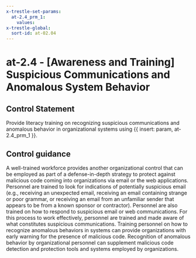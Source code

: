 ```yaml
---
x-trestle-set-params:
  at-2.4_prm_1:
    values:
x-trestle-global:
  sort-id: at-02.04
---
```


# at-2.4 - \[Awareness and Training\] Suspicious Communications and Anomalous System Behavior

## Control Statement

Provide literacy training on recognizing suspicious communications and anomalous behavior in organizational systems using {{ insert: param, at-2.4_prm_1 }}.

## Control guidance

A well-trained workforce provides another organizational control that can be employed as part of a defense-in-depth strategy to protect against malicious code coming into organizations via email or the web applications. Personnel are trained to look for indications of potentially suspicious email (e.g., receiving an unexpected email, receiving an email containing strange or poor grammar, or receiving an email from an unfamiliar sender that appears to be from a known sponsor or contractor). Personnel are also trained on how to respond to suspicious email or web communications. For this process to work effectively, personnel are trained and made aware of what constitutes suspicious communications. Training personnel on how to recognize anomalous behaviors in systems can provide organizations with early warning for the presence of malicious code. Recognition of anomalous behavior by organizational personnel can supplement malicious code detection and protection tools and systems employed by organizations.
